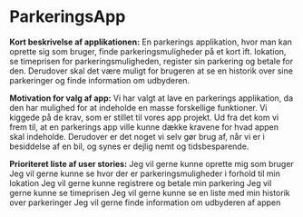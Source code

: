 # ParkeringsApp

**Kort beskrivelse af applikationen:**
En parkerings applikation, hvor man kan oprette sig som bruger, finde parkeringsmuligheder på et kort ift. lokation, se timeprisen for parkeringsmuligheden, register sin parkering og betale for den. Derudover skal det være muligt for brugeren at se en historik over sine parkeringer og finde information om udbyderen.

**Motivation for valg af app:**
Vi har valgt at lave en parkerings applikation, da den har mulighed for at indeholde en masse forskellige funktioner. Vi kiggede på de krav, som er stillet til vores app projekt. Ud fra det kom vi frem til, at en parkerings app ville kunne dække kravene for hvad appen skal indeholde. Derudover er det noget vi selv gør brug af, når vi er i besiddelse af en bil, og synes er dejlig nemt og tidsbesparende.

**Prioriteret liste af user stories:**
Jeg vil gerne kunne oprette mig som bruger
Jeg vil gerne kunne se hvor der er parkeringsmuligheder i forhold til min lokation
Jeg vil gerne kunne registrere og betale min parkering
Jeg vil gerne kunne se timeprisen
Jeg vil gerne kunne se en liste med min historik over parkeringer
Jeg vil gerne finde information om udbyderen af appen
